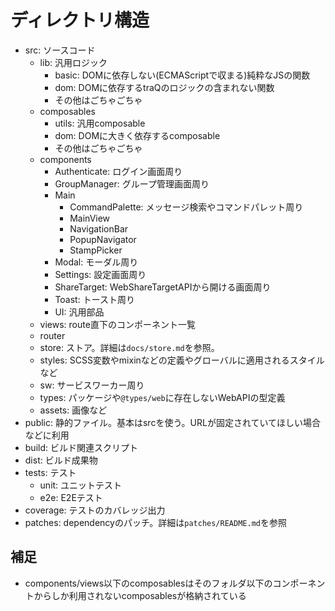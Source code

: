# ディレクトリ構造
- src: ソースコード
  - lib: 汎用ロジック
    - basic: DOMに依存しない(ECMAScriptで収まる)純粋なJSの関数
    - dom: DOMに依存するtraQのロジックの含まれない関数
    - その他はごちゃごちゃ
  - composables
    - utils: 汎用composable
    - dom: DOMに大きく依存するcomposable
    - その他はごちゃごちゃ
  - components
    - Authenticate: ログイン画面周り
    - GroupManager: グループ管理画面周り
    - Main
      - CommandPalette: メッセージ検索やコマンドパレット周り
      - MainView
      - NavigationBar
      - PopupNavigator
      - StampPicker
    - Modal: モーダル周り
    - Settings: 設定画面周り
    - ShareTarget: WebShareTargetAPIから開ける画面周り
    - Toast: トースト周り
    - UI: 汎用部品
  - views: route直下のコンポーネント一覧
  - router
  - store: ストア。詳細は`docs/store.md`を参照。
  - styles: SCSS変数やmixinなどの定義やグローバルに適用されるスタイルなど
  - sw: サービスワーカー周り
  - types: パッケージや`@types/web`に存在しないWebAPIの型定義
  - assets: 画像など
- public: 静的ファイル。基本はsrcを使う。URLが固定されていてほしい場合などに利用
- build: ビルド関連スクリプト
- dist: ビルド成果物
- tests: テスト
  - unit: ユニットテスト
  - e2e: E2Eテスト
- coverage: テストのカバレッジ出力
- patches: dependencyのパッチ。詳細は`patches/README.md`を参照

## 補足
- components/views以下のcomposablesはそのフォルダ以下のコンポーネントからしか利用されないcomposablesが格納されている
